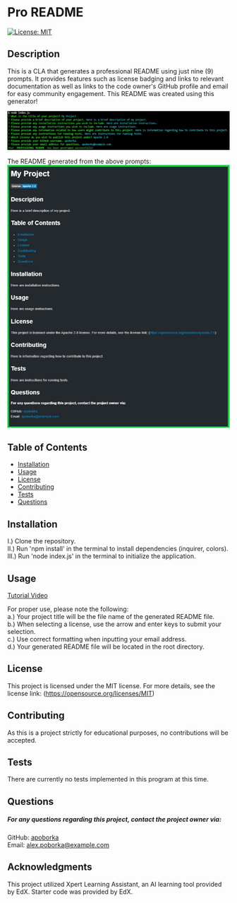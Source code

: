 
  # Pro README
  [![License: MIT](https://img.shields.io/badge/License-MIT-yellow.svg)](https://opensource.org/licenses/MIT)

  ## Description
  This is a CLA that generates a professional README using just nine (9) prompts. It provides features such as license badging and links to relevant documentation as well as links to the code owner's GitHub profile and email for easy community engagement. This README was created using this generator!

  ![A screenshot of the terminal upon submission of all prompts.](screenshots/terminalScreenshot.jpg)

  The README generated from the above prompts:
  ![A screenshot of the generated README markdown file.](screenshots/generatedReadmeScreenshot.jpg)

  ## Table of Contents
  - [Installation](#installation)
  - [Usage](#usage)
  - [License](#license)
  - [Contributing](#contributing)
  - [Tests](#tests)
  - [Questions](#questions)

  ## Installation
  I.) Clone the repository.\
  II.) Run 'npm install' in the terminal to install dependencies (inquirer, colors).\
  III.) Run 'node index.js' in the terminal to initialize the application.

  ## Usage
  [Tutorial Video](https://drive.google.com/file/d/1DSb4hek_ddK8iOcb8NiVpPRP4THKHsjz/view?usp=sharing)

  For proper use, please note the following:\
  a.) Your project title will be the file name of the generated README file.\
  b.) When selecting a license, use the arrow and enter keys to submit your selection.\
  c.) Use correct formatting when inputting your email address.\
  d.) Your generated README file will be located in the root directory.

  ## License
  This project is licensed under the MIT license. For more details, see the license link: (https://opensource.org/licenses/MIT)

  ## Contributing
  As this is a project strictly for educational purposes, no contributions will be accepted.

  ## Tests
  There are currently no tests implemented in this program at this time.

  ## Questions
##### For any questions regarding this project, contact the project owner via: 
  GitHub: [apoborka](https://github.com/apoborka)\
  Email: alex.poborka@example.com

  ## Acknowledgments
  This project utilized Xpert Learning Assistant, an AI learning tool provided by EdX.
  Starter code was provided by EdX.
  